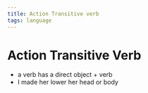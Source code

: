 ```yaml
---
title: Action Transitive verb
tags: language
---
```


# Action Transitive Verb
- a verb has a direct object + verb
- I made her lower her head or body












